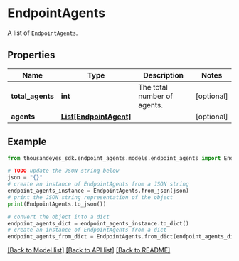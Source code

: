# EndpointAgents

A list of `EndpointAgents`.

## Properties

Name | Type | Description | Notes
------------ | ------------- | ------------- | -------------
**total_agents** | **int** | The total number of agents. | [optional] 
**agents** | [**List[EndpointAgent]**](EndpointAgent.md) |  | [optional] 

## Example

```python
from thousandeyes_sdk.endpoint_agents.models.endpoint_agents import EndpointAgents

# TODO update the JSON string below
json = "{}"
# create an instance of EndpointAgents from a JSON string
endpoint_agents_instance = EndpointAgents.from_json(json)
# print the JSON string representation of the object
print(EndpointAgents.to_json())

# convert the object into a dict
endpoint_agents_dict = endpoint_agents_instance.to_dict()
# create an instance of EndpointAgents from a dict
endpoint_agents_from_dict = EndpointAgents.from_dict(endpoint_agents_dict)
```
[[Back to Model list]](../README.md#documentation-for-models) [[Back to API list]](../README.md#documentation-for-api-endpoints) [[Back to README]](../README.md)


